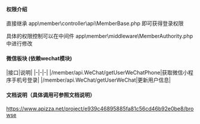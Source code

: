 #### 权限介绍

直接继承 app\member\controller\api\MemberBase.php 即可获得登录权限

具体的权限控制可以在中间件 app\member\middleware\MemberAuthority.php 中进行修改

#### 微信板块 (依赖wechat模块)

|接口|说明|
|-|-|-|
|/member/api.WeChat/getUserWeChatPhone|获取微信小程序手机号登录|
|/member/api.WeChat/getUserWeChat|更新用户信息|

#### 文档说明（具体调用可参照文档说明）

https://www.apizza.net/project/e939c46895885fa81c56cd46b92e0be8/browse



